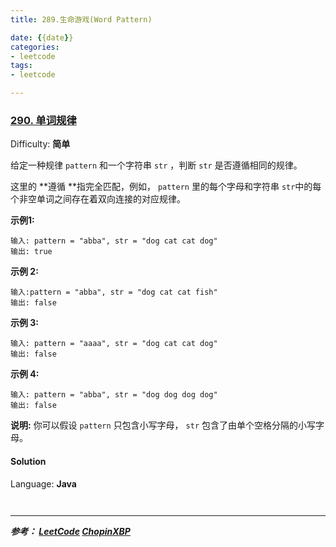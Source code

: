 ```yaml
---
title: 289.生命游戏(Word Pattern)

date: {{date}}
categories:
- leetcode
tags:
- leetcode

---
```

### [290\. 单词规律](https://leetcode-cn.com/problems/word-pattern/)

Difficulty: **简单**


给定一种规律 `pattern` 和一个字符串 `str` ，判断 `str` 是否遵循相同的规律。

这里的 **遵循 **指完全匹配，例如， `pattern` 里的每个字母和字符串 `str`中的每个非空单词之间存在着双向连接的对应规律。

**示例1:**

```
输入: pattern = "abba", str = "dog cat cat dog"
输出: true
```

**示例 2:**

```
输入:pattern = "abba", str = "dog cat cat fish"
输出: false
```

**示例 3:**

```
输入: pattern = "aaaa", str = "dog cat cat dog"
输出: false
```

**示例 4:**

```
输入: pattern = "abba", str = "dog dog dog dog"
输出: false
```

**说明:**
你可以假设 `pattern` 只包含小写字母， `str` 包含了由单个空格分隔的小写字母。    


#### Solution

Language: **Java**

```java
​
```

---
***参考：
[LeetCode](https://leetcode-cn.com/problems/word-pattern/)
[ChopinXBP](https://leetcode-cn.com/problems/game-of-life/solution/ren-sheng-ku-duan-de-yuan-di-biao-ji-suan-fa-java0/)***
